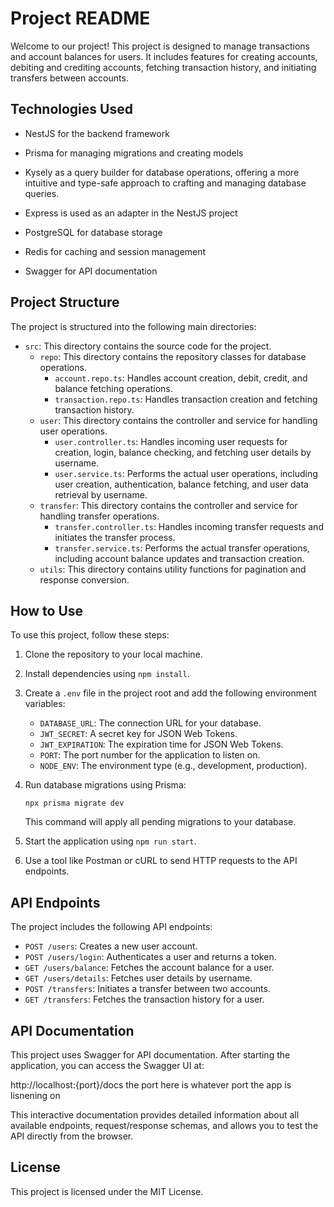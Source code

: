 # Project README

Welcome to our project! This project is designed to manage transactions and account balances for users. It includes features for creating accounts, debiting and crediting accounts, fetching transaction history, and initiating transfers between accounts.

## Technologies Used

- NestJS for the backend framework
- Prisma for managing migrations and creating models
- Kysely as a query builder for database operations, offering a more intuitive and type-safe approach to crafting and managing database queries.
- Express is used as an adapter in the NestJS project
- PostgreSQL for database storage
- Redis for caching and session management

- Swagger for API documentation

## Project Structure

The project is structured into the following main directories:

- `src`: This directory contains the source code for the project.
  - `repo`: This directory contains the repository classes for database operations.
    - `account.repo.ts`: Handles account creation, debit, credit, and balance fetching operations.
    - `transaction.repo.ts`: Handles transaction creation and fetching transaction history.
  - `user`: This directory contains the controller and service for handling user operations.
    - `user.controller.ts`: Handles incoming user requests for creation, login, balance checking, and fetching user details by username.
    - `user.service.ts`: Performs the actual user operations, including user creation, authentication, balance fetching, and user data retrieval by username.
  - `transfer`: This directory contains the controller and service for handling transfer operations.
    - `transfer.controller.ts`: Handles incoming transfer requests and initiates the transfer process.
    - `transfer.service.ts`: Performs the actual transfer operations, including account balance updates and transaction creation.
  - `utils`: This directory contains utility functions for pagination and response conversion.

## How to Use

To use this project, follow these steps:

1. Clone the repository to your local machine.
2. Install dependencies using `npm install`.
3. Create a `.env` file in the project root and add the following environment variables:

   - `DATABASE_URL`: The connection URL for your database.
   - `JWT_SECRET`: A secret key for JSON Web Tokens.
   - `JWT_EXPIRATION`: The expiration time for JSON Web Tokens.
   - `PORT`: The port number for the application to listen on.
   - `NODE_ENV`: The environment type (e.g., development, production).

4. Run database migrations using Prisma:

   ```
   npx prisma migrate dev
   ```

   This command will apply all pending migrations to your database.

5. Start the application using `npm run start`.
6. Use a tool like Postman or cURL to send HTTP requests to the API endpoints.

## API Endpoints

The project includes the following API endpoints:

- `POST /users`: Creates a new user account.
- `POST /users/login`: Authenticates a user and returns a token.
- `GET /users/balance`: Fetches the account balance for a user.
- `GET /users/details`: Fetches user details by username.
- `POST /transfers`: Initiates a transfer between two accounts.
- `GET /transfers`: Fetches the transaction history for a user.

## API Documentation

This project uses Swagger for API documentation. After starting the application, you can access the Swagger UI at:

http://localhost:{port}/docs the port here is whatever port the app is lisnening on

This interactive documentation provides detailed information about all available endpoints, request/response schemas, and allows you to test the API directly from the browser.

## License

This project is licensed under the MIT License.
